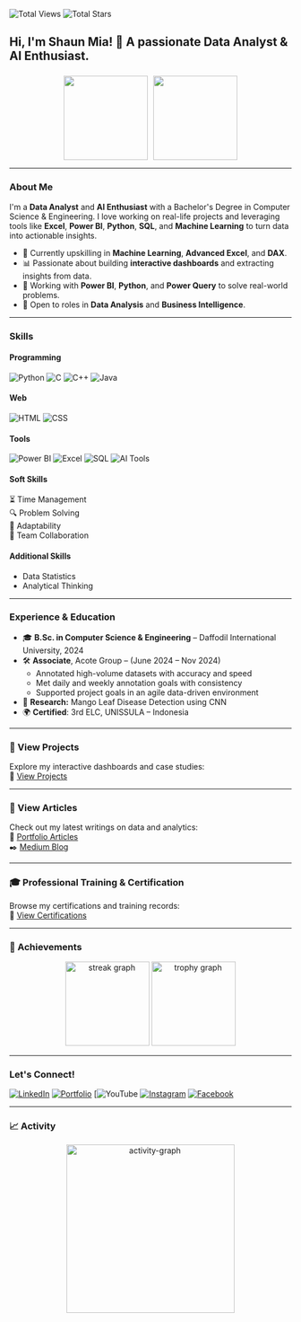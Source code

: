 ![Total Views](https://komarev.com/ghpvc/?username=shaun-mia&label=Profile%20Views&color=0e75b6&style=flat)
![Total Stars](https://img.shields.io/github/stars/shaun-mia?color=ffd700&style=flat&logo=github)

<h2 align="left">Hi, I'm Shaun Mia! 👋 A passionate Data Analyst & AI Enthusiast.</h2>

###
<div align="center" style="display: flex; justify-content: center; gap: 10px; flex-wrap: wrap;">

<!-- GitHub Stats Card -->
 <img height="150px" src="https://github-readme-stats.vercel.app/api?username=shaun-mia&hide_title=true&hide_border=true&show_icons=true&include_all_commits=true&count_private=true&disable_animations=false&theme=dracula&locale=en&hide_border=false"/>

<img height="150px" src="https://github-readme-stats.vercel.app/api/top-langs/?username=shaun-mia&hide=html&hide_title=true&hide_border=true&layout=compact&langs_count=10&theme=dracula&hide_border=false"/>

</div>

---

### About Me

I'm a **Data Analyst** and **AI Enthusiast** with a Bachelor's Degree in Computer Science & Engineering. I love working on real-life projects and leveraging tools like **Excel**, **Power BI**, **Python**, **SQL**, and **Machine Learning** to turn data into actionable insights.

- 🌱 Currently upskilling in **Machine Learning**, **Advanced Excel**, and **DAX**.
- 📊 Passionate about building **interactive dashboards** and extracting insights from data.
- 🧠 Working with **Power BI**, **Python**, and **Power Query** to solve real-world problems.
- 🎯 Open to roles in **Data Analysis** and **Business Intelligence**.

---

### Skills

#### Programming  
![Python](https://img.shields.io/badge/-Python-3776AB?style=flat&logo=python&logoColor=white) 
![C](https://img.shields.io/badge/-C-A8B9CC?style=flat&logo=c&logoColor=white)
![C++](https://img.shields.io/badge/-C++-00599C?style=flat&logo=cplusplus&logoColor=white)
![Java](https://img.shields.io/badge/-Java-007396?style=flat&logo=java&logoColor=white)

#### Web  
![HTML](https://img.shields.io/badge/-HTML-E34F26?style=flat&logo=html5&logoColor=white)
![CSS](https://img.shields.io/badge/-CSS-1572B6?style=flat&logo=css3&logoColor=white)

#### Tools  
![Power BI](https://img.shields.io/badge/-Power%20BI-F2C811?style=flat&logo=powerbi&logoColor=white)
![Excel](https://img.shields.io/badge/-Excel-217346?style=flat&logo=microsoft-excel&logoColor=white)
![SQL](https://img.shields.io/badge/-SQL-4479A1?style=flat&logo=postgresql&logoColor=white)
![AI Tools](https://img.shields.io/badge/-AI%20Tools-5D3FD3?style=flat&logo=artificial-intelligence&logoColor=white)

#### Soft Skills  
⏳ Time Management  
🔍 Problem Solving  
🔄 Adaptability  
🤝 Team Collaboration

#### Additional Skills  
- Data Statistics  
- Analytical Thinking

---

### Experience & Education

- 🎓 **B.Sc. in Computer Science & Engineering** – Daffodil International University, 2024  
- 🛠 **Associate**, Acote Group – (June 2024 – Nov 2024)  
  - Annotated high-volume datasets with accuracy and speed  
  - Met daily and weekly annotation goals with consistency  
  - Supported project goals in an agile data-driven environment  
- 🧪 **Research:** Mango Leaf Disease Detection using CNN  
- 🌍 **Certified**: 3rd ELC, UNISSULA – Indonesia  

---

### 📁 View Projects  
Explore my interactive dashboards and case studies:  
📂 [View Projects](https://shaun-mia.netlify.app/projects)

---

### 📄 View Articles  
Check out my latest writings on data and analytics:  
📝 [Portfolio Articles](https://shaun-mia.netlify.app/articles)  
✒️ [Medium Blog](https://medium.com/@shaunmia)

---
### 🎓 Professional Training & Certification  
Browse my certifications and training records:  
📄 [View Certifications](https://drive.google.com/drive/folders/1998P5HEAd6WtCzjhyZpVwUyAGbHH76H-?usp=drive_link)

---
### 🥇 Achievements

<div align="center">
  <img src="https://streak-stats.demolab.com?user=shaun-mia&locale=en&mode=daily&theme=dracula&hide_border=false&border_radius=5&order=3" height="150" alt="streak graph"  />
  <img src="https://github-profile-trophy.vercel.app?username=shaun-mia&theme=dracula&column=-1&row=1&margin-w=8&margin-h=8&no-bg=false&no-frame=false&order=4" height="150" alt="trophy graph"  />
</div>

---

### Let's Connect!

[![LinkedIn](https://img.shields.io/badge/-LinkedIn-0077B5?style=flat&logo=linkedin&logoColor=white)](https://www.linkedin.com/in/shaun-mia/)
[![Portfolio](https://img.shields.io/badge/-Portfolio-FF5722?style=flat&logo=firefox&logoColor=white)](https://shaun-mia.netlify.app/)
[![YouTube](https://www.youtube.com/@shauns_data_diaries)
[![Instagram](https://img.shields.io/badge/-Instagram-E4405F?style=flat&logo=instagram&logoColor=white)](https://www.instagram.com/shaun.mia.official/)
[![Facebook](https://img.shields.io/badge/-Facebook-1877F2?style=flat&logo=facebook&logoColor=white)](https://www.facebook.com/shaunmia.cse)

---

### 📈 Activity

<div align="center">
  <img src="https://github-readme-activity-graph.vercel.app/graph?username=shaun-mia&radius=16&theme=react&area=true&order=5" height="300" alt="activity-graph" />
</div>
